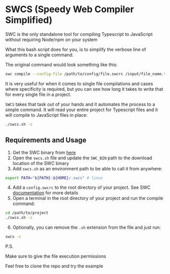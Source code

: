 # SWCS (Speedy Web Compiler Simplified)

SWC is the only standalone tool for compiling Typescript to JavaScript without requiring Node/npm on your system

What this bash script does for you, is to simplify the verbose line of arguments to a single command.

The original command would look something like this:
```sh
swc compile --config-file /path/to/config/file.swcrc /input/file_name.ts --out-file /output/file_name.js
```
It is very useful for when it comes to single file compilations and cases where specificity is required, but you can see how long it takes to write that for every single file in a project.

`SWCS` takes that task out of your hands and it automates the process to a simple command. It will read your entire project for Typescript files and it will compile to JavaScript files in place:
```sh
./swcs.sh -c
```

## Requirements and Usage

1. Get the SWC binary from [here](https://github.com/swc-project/swc/releases)
2. Open the `swcs.sh` file and update the `SWC_BIN` path to the download location of the SWC binary
3. Add `swcs.sh` as an environment path to be able to call it from anywhere:
```sh
export PATH="${PATH}:${HOME}/.swcs" # linux
```
4. Add a `config.swcrc` to the root directory of your project. See SWC [documentation](https://swc.rs/docs/configuration/swcrc) for more details
5. Open a terminal in the root directory of your project and run the compile command:
```sh
cd /path/to/project
./swcs.sh -c
```
6. Optionally, you can remove the `.sh` extension from the file and just run:
```sh
swcs -c
```

P.S.

Make sure to give the file execution permissions

Feel free to clone the repo and try the example